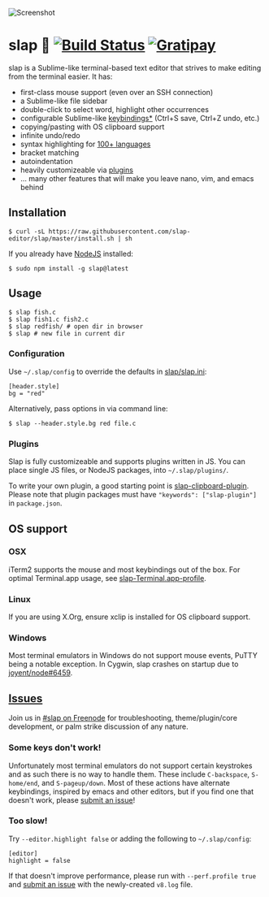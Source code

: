 ![Screenshot](https://raw.githubusercontent.com/slap-editor/slap/master/screenshot.png)

slap :wave: [![Build Status](https://img.shields.io/travis/slap-editor/slap.svg)](https://travis-ci.org/slap-editor/slap) [![Gratipay](https://img.shields.io/gratipay/dbkaplun.svg)](https://github.com/slap-editor/slap)
====

slap is a Sublime-like terminal-based text editor that strives to make editing
from the terminal easier. It has:

* first-class mouse support (even over an SSH connection)
* a Sublime-like file sidebar
* double-click to select word, highlight other occurrences
* configurable Sublime-like [keybindings](slap.ini#L51)[*](#some-keys-dont-work) (Ctrl+S save, Ctrl+Z undo, etc.)
* copying/pasting with OS clipboard support
* infinite undo/redo
* syntax highlighting for [100+ languages](https://github.com/isagalaev/highlight.js/tree/master/src/languages)
* bracket matching
* autoindentation
* heavily customizeable via [plugins](#plugins)
* ... many other features that will make you leave nano, vim, and emacs behind

Installation
------------

    $ curl -sL https://raw.githubusercontent.com/slap-editor/slap/master/install.sh | sh

If you already have [NodeJS](http://nodejs.org/download/) installed:

    $ sudo npm install -g slap@latest

Usage
-----

    $ slap fish.c
    $ slap fish1.c fish2.c
    $ slap redfish/ # open dir in browser
    $ slap # new file in current dir

### Configuration

Use `~/.slap/config` to override the defaults in [slap/slap.ini](slap.ini#L1):

    [header.style]
    bg = "red"

Alternatively, pass options in via command line:

    $ slap --header.style.bg red file.c

### Plugins

Slap is fully customizeable and supports plugins written in JS. You can place
single JS files, or NodeJS packages, into `~/.slap/plugins/`.

To write your own plugin, a good starting point is
[slap-clipboard-plugin](https://github.com/slap-editor/slap-clipboard-plugin).
Please note that plugin packages must have `"keywords": ["slap-plugin"]` in
`package.json`.

OS support
----------

### OSX

iTerm2 supports the mouse and most keybindings out of the box. For optimal
Terminal.app usage, see [slap-Terminal.app-profile](https://github.com/slap-editor/slap-Terminal.app-profile).

### Linux

If you are using X.Org, ensure xclip is installed for OS clipboard support.

### Windows

Most terminal emulators in Windows do not support mouse events, PuTTY being a
notable exception. In Cygwin, slap crashes on startup due to
[joyent/node#6459](https://github.com/joyent/node/issues/6459).

[Issues](../../issues/new)
--------

Join us in [#slap on Freenode](http://webchat.freenode.net/?channels=slap) for
troubleshooting, theme/plugin/core development, or palm strike discussion of any
nature.

### Some keys don't work!

Unfortunately most terminal emulators do not support certain keystrokes and as
such there is no way to handle them. These include `C-backspace`, `S-home/end`,
and `S-pageup/down`. Most of these actions have alternate keybindings, inspired
by emacs and other editors, but if you find one that doesn't work, please
[submit an issue](../../issues/new)!

### Too slow!

Try `--editor.highlight false` or adding the following to `~/.slap/config`:

    [editor]
    highlight = false

If that doesn't improve performance, please run with `--perf.profile true` and
[submit an issue](../../issues/new) with the newly-created `v8.log` file.

